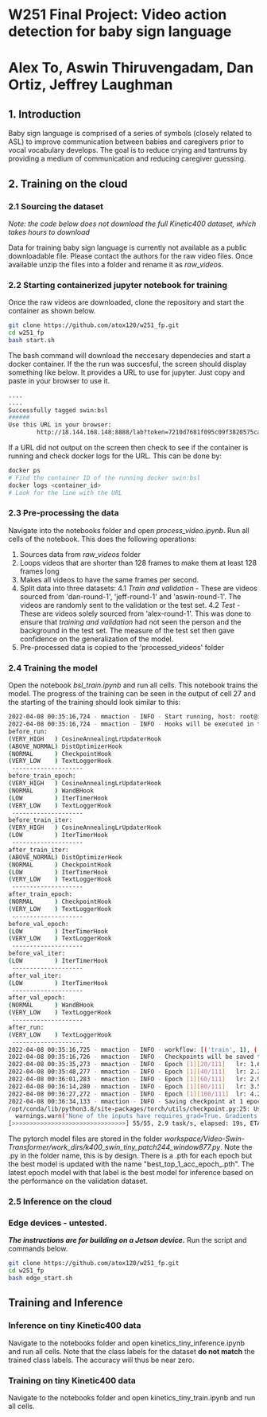 # W251 Final Project: Video action detection for baby sign language  
# Alex To, Aswin Thiruvengadam, Dan Ortiz, Jeffrey Laughman

## 1. Introduction
Baby sign language is comprised of a series of symbols (closely related to ASL) to improve communication between babies and caregivers prior to vocal vocabulary develops. The goal is to reduce crying and tantrums by providing a medium of communication and reducing caregiver guessing.

## 2. Training on the cloud

### 2.1 Sourcing the dataset 
*Note: the code below does not download the full Kinetic400 dataset, which takes hours to download*

Data for training baby sign language is currently not available as a public downloadable file. Please contact the authors for the raw video files. Once available unzip the files into a folder and rename it as *raw_videos*. 

### 2.2 Starting containerized jupyter notebook for training
Once the raw videos are downloaded, clone the repository and start the container as shown below.
```sh
git clone https://github.com/atox120/w251_fp.git
cd w251_fp
bash start.sh
```
The bash command will download the neccesary dependecies and start a docker container. If the the run was succesful, the screen should display something like below. It provides a URL to use for jupyter. Just copy and paste in your browser to use it.

```sh
....
....
Successfully tagged swin:bsl
######
Use this URL in your browser:
        http://18.144.168.148:8888/lab?token=7210d7681f095c09f3820575ca7b0ef4595cfbd2343bef82
```

If a URL did not output on the screen then check to see if the container is running and check docker logs for the URL. This can be done by:
```sh
docker ps
# Find the container ID of the running docker swin:bsl
docker logs <container_id>
# Look for the line with the URL
```

### 2.3 Pre-processing the data
Navigate into the notebooks folder and open *process_video.ipynb*. Run all cells of the notebook. This does the following operations:

1. Sources data from *raw_videos* folder
2. Loops videos that are shorter than 128 frames to make them at least 128 frames long
3. Makes all videos to have the same frames per second.
4. Split data into three datasets:
   4.1 *Train and validation* - These are videos sourced from 'dan-round-1', 'jeff-round-1' and 'aswin-round-1'. The videos are randomly sent to the validation or the test set.
   4.2 *Test* - These are videos solely sourced from 'alex-round-1'. This was done to ensure that *training and validation* had not seen the person and the background in the test set. The measure of the test set then gave confidence on the generalization of the model.
5. Pre-processed data is copied to the 'processed_videos' folder


### 2.4 Training the model
Open the notebook *bsl_train.ipynb* and run all cells. This notebook trains the model. The progress of the training can be seen in the output of cell 27 and the starting of the training should look similar to this:

```sh
2022-04-08 00:35:16,724 - mmaction - INFO - Start running, host: root@ip-10-0-0-144, work_dir: /workspace/Video-Swin-Transformer/work_dirs/k400_swin_tiny_patch244_window877.py
2022-04-08 00:35:16,724 - mmaction - INFO - Hooks will be executed in the following order:
before_run:
(VERY_HIGH   ) CosineAnnealingLrUpdaterHook       
(ABOVE_NORMAL) DistOptimizerHook                  
(NORMAL      ) CheckpointHook                     
(VERY_LOW    ) TextLoggerHook                     
 -------------------- 
before_train_epoch:
(VERY_HIGH   ) CosineAnnealingLrUpdaterHook       
(NORMAL      ) WandBHook                          
(LOW         ) IterTimerHook                      
(VERY_LOW    ) TextLoggerHook                     
 -------------------- 
before_train_iter:
(VERY_HIGH   ) CosineAnnealingLrUpdaterHook       
(LOW         ) IterTimerHook                      
 -------------------- 
after_train_iter:
(ABOVE_NORMAL) DistOptimizerHook                  
(NORMAL      ) CheckpointHook                     
(LOW         ) IterTimerHook                      
(VERY_LOW    ) TextLoggerHook                     
 -------------------- 
after_train_epoch:
(NORMAL      ) CheckpointHook                     
(VERY_LOW    ) TextLoggerHook                     
 -------------------- 
before_val_epoch:
(LOW         ) IterTimerHook                      
(VERY_LOW    ) TextLoggerHook                     
 -------------------- 
before_val_iter:
(LOW         ) IterTimerHook                      
 -------------------- 
after_val_iter:
(LOW         ) IterTimerHook                      
 -------------------- 
after_val_epoch:
(NORMAL      ) WandBHook                          
(VERY_LOW    ) TextLoggerHook                     
 -------------------- 
after_run:
(VERY_LOW    ) TextLoggerHook                     
 -------------------- 
2022-04-08 00:35:16,725 - mmaction - INFO - workflow: [('train', 1), ('val', 1)], max: 15 epochs
2022-04-08 00:35:16,726 - mmaction - INFO - Checkpoints will be saved to /workspace/Video-Swin-Transformer/work_dirs/k400_swin_tiny_patch244_window877.py by HardDiskBackend.
2022-04-08 00:35:35,273 - mmaction - INFO - Epoch [1][20/111]	lr: 1.616e-05, eta: 0:25:25, time: 0.927, data_time: 0.182, memory: 2832, top1_acc: 0.2000, top5_acc: 1.0000, loss_cls: 1.5963, loss: 1.5963
2022-04-08 00:35:48,277 - mmaction - INFO - Epoch [1][40/111]	lr: 2.265e-05, eta: 0:21:21, time: 0.650, data_time: 0.001, memory: 2832, top1_acc: 0.2000, top5_acc: 1.0000, loss_cls: 1.6342, loss: 1.6342
2022-04-08 00:36:01,283 - mmaction - INFO - Epoch [1][60/111]	lr: 2.914e-05, eta: 0:19:51, time: 0.650, data_time: 0.001, memory: 2832, top1_acc: 0.0500, top5_acc: 1.0000, loss_cls: 1.6424, loss: 1.6424
2022-04-08 00:36:14,280 - mmaction - INFO - Epoch [1][80/111]	lr: 3.562e-05, eta: 0:19:00, time: 0.650, data_time: 0.001, memory: 2832, top1_acc: 0.3750, top5_acc: 1.0000, loss_cls: 1.5847, loss: 1.5847
2022-04-08 00:36:27,272 - mmaction - INFO - Epoch [1][100/111]	lr: 4.211e-05, eta: 0:18:23, time: 0.650, data_time: 0.001, memory: 2832, top1_acc: 0.4000, top5_acc: 1.0000, loss_cls: 1.5560, loss: 1.5560
2022-04-08 00:36:34,133 - mmaction - INFO - Saving checkpoint at 1 epochs
/opt/conda/lib/python3.8/site-packages/torch/utils/checkpoint.py:25: UserWarning: None of the inputs have requires_grad=True. Gradients will be None
  warnings.warn("None of the inputs have requires_grad=True. Gradients will be None")
[>>>>>>>>>>>>>>>>>>>>>>>>>>>>>>>>] 55/55, 2.9 task/s, elapsed: 19s, ETA:     0s
```

The pytorch model files are stored in the folder *workspace/Video-Swin-Transformer/work_dirs/k400_swin_tiny_patch244_window877.py*. Note the .py in the folder name, this is by design. There is a .pth for each epoch but the best model is updated with the name "best_top_1_acc_epoch_<number>.pth". The latest epoch model with that label is the best model for inference based on the performance on the validation dataset.

### 2.5 Inference on the cloud
        

### Edge devices - untested. 

***The instructions are for building on a Jetson device.***
Run the script and commands below. 
```sh
git clone https://github.com/atox120/w251_fp.git
cd w251_fp
bash edge_start.sh
```

## Training and Inference
### Inference on tiny Kinetic400 data
Navigate to the notebooks folder and open kinetics_tiny_inference.ipynb and run all cells. Note that the class labels for the dataset **do not match** the trained class labels. The accuracy will thus be near zero.


### Training on tiny Kinetic400 data
Navigate to the notebooks folder and open kinetics_tiny_train.ipynb and run all cells.
